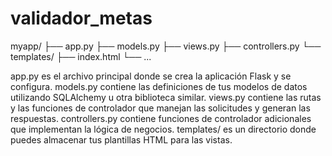 # validador_metas


myapp/
├── app.py
├── models.py
├── views.py
├── controllers.py
└── templates/
    ├── index.html
    └── ...

app.py es el archivo principal donde se crea la aplicación Flask y se configura.
models.py contiene las definiciones de tus modelos de datos utilizando SQLAlchemy u otra biblioteca similar.
views.py contiene las rutas y las funciones de controlador que manejan las solicitudes y generan las respuestas.
controllers.py contiene funciones de controlador adicionales que implementan la lógica de negocios.
templates/ es un directorio donde puedes almacenar tus plantillas HTML para las vistas.


